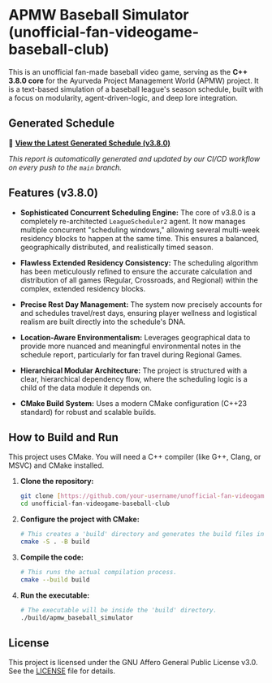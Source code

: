 # APMW Baseball Simulator (unofficial-fan-videogame-baseball-club)

This is an unofficial fan-made baseball video game, serving as the **C++ 3.8.0 core** for the Ayurveda Project Management World (APMW) project. It is a text-based simulation of a baseball league's season schedule, built with a focus on modularity, agent-driven-logic, and deep lore integration.

## Generated Schedule

📄 [**View the Latest Generated Schedule (v3.8.0)**](schedule_report_v3.8.md)

*This report is automatically generated and updated by our CI/CD workflow on every push to the `main` branch.*

## Features (v3.8.0)

* **Sophisticated Concurrent Scheduling Engine:** The core of v3.8.0 is a completely re-architected `LeagueScheduler2` agent. It now manages multiple concurrent "scheduling windows," allowing several multi-week residency blocks to happen at the same time. This ensures a balanced, geographically distributed, and realistically timed season.

* **Flawless Extended Residency Consistency:** The scheduling algorithm has been meticulously refined to ensure the accurate calculation and distribution of all games (Regular, Crossroads, and Regional) within the complex, extended residency blocks.

* **Precise Rest Day Management:** The system now precisely accounts for and schedules travel/rest days, ensuring player wellness and logistical realism are built directly into the schedule's DNA.

* **Location-Aware Environmentalism:** Leverages geographical data to provide more nuanced and meaningful environmental notes in the schedule report, particularly for fan travel during Regional Games.

* **Hierarchical Modular Architecture:** The project is structured with a clear, hierarchical dependency flow, where the scheduling logic is a child of the data module it depends on.

* **CMake Build System:** Uses a modern CMake configuration (C++23 standard) for robust and scalable builds.

## How to Build and Run

This project uses CMake. You will need a C++ compiler (like G++, Clang, or MSVC) and CMake installed.

1.  **Clone the repository:**
    ```bash
    git clone [https://github.com/your-username/unofficial-fan-videogame-baseball-club.git](https://github.com/your-username/unofficial-fan-videogame-baseball-club.git)
    cd unofficial-fan-videogame-baseball-club
    ```

2.  **Configure the project with CMake:**
    ```bash
    # This creates a 'build' directory and generates the build files inside it.
    cmake -S . -B build
    ```

3.  **Compile the code:**
    ```bash
    # This runs the actual compilation process.
    cmake --build build
    ```

4.  **Run the executable:**
    ```bash
    # The executable will be inside the 'build' directory.
    ./build/apmw_baseball_simulator
    ```

## License

This project is licensed under the GNU Affero General Public License v3.0. See the [LICENSE](LICENSE) file for details.
